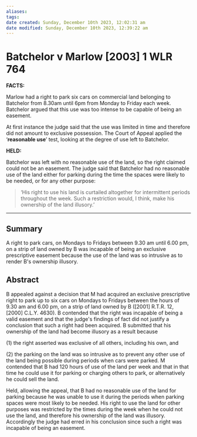 ```yaml
---
aliases: 
tags: 
date created: Sunday, December 10th 2023, 12:02:31 am
date modified: Sunday, December 10th 2023, 12:39:22 am
---
```


# Batchelor v Marlow [2003] 1 WLR 764

**FACTS:**

Marlow had a right to park six cars on commercial land belonging to Batchelor from 8.30am until 6pm from Monday to Friday each week. Batchelor argued that this use was too intense to be capable of being an easement.

At first instance the judge said that the use was limited in time and therefore did not amount to exclusive possession. The Court of Appeal applied the ‘**reasonable use**’ test, looking at the degree of use left to Batchelor.

**HELD:**

Batchelor was left with no reasonable use of the land, so the right claimed could not be an easement. The judge said that Batchelor had no reasonable use of the land either for parking during the time the spaces were likely to be needed, or for any other purpose:

> ‘His right to use his land is curtailed altogether for intermittent periods throughout the week. Such a restriction would, I think, make his ownership of the land illusory.’

---

## Summary

A right to park cars, on Mondays to Fridays between 9.30 am until 6.00 pm, on a strip of land owned by B was incapable of being an exclusive prescriptive easement because the use of the land was so intrusive as to render B's ownership illusory.

## Abstract

B appealed against a decision that M had acquired an exclusive prescriptive right to park up to six cars on Mondays to Fridays between the hours of 9.30 am and 6.00 pm, on a strip of land owned by B ([2001] R.T.R. 12, [2000] C.L.Y. 4630). B contended that the right was incapable of being a valid easement and that the judge's findings of fact did not justify a conclusion that such a right had been acquired. B submitted that his ownership of the land had become illusory as a result because

(1) the right asserted was exclusive of all others, including his own, and

(2) the parking on the land was so intrusive as to prevent any other use of the land being possible during periods when cars were parked. M contended that B had 120 hours of use of the land per week and that in that time he could use it for parking or charging others to park, or alternatively he could sell the land.

Held, allowing the appeal, that B had no reasonable use of the land for parking because he was unable to use it during the periods when parking spaces were most likely to be needed. His right to use the land for other purposes was restricted by the times during the week when he could not use the land, and therefore his ownership of the land was illusory. Accordingly the judge had erred in his conclusion since such a right was incapable of being an easement.
